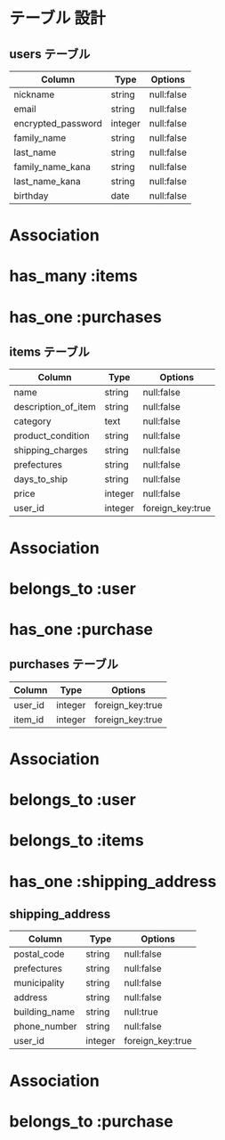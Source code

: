 # テーブル 設計

## users テーブル

| Column                | Type    | Options    |
| --------------------- | ------- | ---------- |
| nickname              | string  | null:false |
| email                 | string  | null:false |
| encrypted_password    | integer | null:false |  
| family_name           | string  | null:false |
| last_name             | string  | null:false |
| family_name_kana      | string  | null:false |
| last_name_kana        | string  | null:false |
| birthday              | date    | null:false |

# Association
# has_many :items
# has_one :purchases

## items テーブル

| Column              | Type    | Options          |
| ------------------- | ------- | ---------------- |
| name                | string  | null:false       |
| description_of_item | string  | null:false       |
| category            | text    | null:false       |
| product_condition   | string  | null:false       |
| shipping_charges    | string  | null:false       |
| prefectures         | string  | null:false       |
| days_to_ship        | string  | null:false       |
| price               | integer | null:false       |
| user_id             | integer | foreign_key:true |

# Association
# belongs_to :user
# has_one :purchase

## purchases テーブル

| Column          | Type    | Options          |
| --------------- | ------- | ---------------- |
| user_id         | integer | foreign_key:true |
| item_id         | integer | foreign_key:true |

# Association
# belongs_to :user
# belongs_to :items
# has_one :shipping_address

## shipping_address

| Column        | Type    | Options          |
| ------------- | ------- | ---------------- |
| postal_code   | string  | null:false       |
| prefectures   | string  | null:false       |
| municipality  | string  | null:false       |
| address       | string  | null:false       |
| building_name | string  | null:true        |
| phone_number  | string  | null:false       |
| user_id       | integer | foreign_key:true |

# Association
# belongs_to :purchase